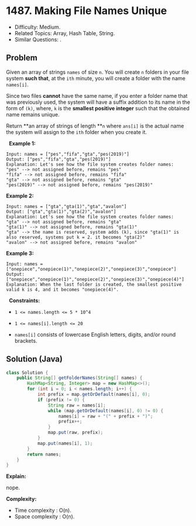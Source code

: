 # 1487. Making File Names Unique

- Difficulty: Medium.
- Related Topics: Array, Hash Table, String.
- Similar Questions: .

## Problem

Given an array of strings ```names``` of size ```n```. You will create ```n``` folders in your file system **such that**, at the ```ith``` minute, you will create a folder with the name ```names[i]```.

Since two files **cannot** have the same name, if you enter a folder name that was previously used, the system will have a suffix addition to its name in the form of ```(k)```, where, ```k``` is the **smallest positive integer** such that the obtained name remains unique.

Return **an array of strings of length **```n``` where ```ans[i]``` is the actual name the system will assign to the ```ith``` folder when you create it.

 
**Example 1:**

```
Input: names = ["pes","fifa","gta","pes(2019)"]
Output: ["pes","fifa","gta","pes(2019)"]
Explanation: Let's see how the file system creates folder names:
"pes" --> not assigned before, remains "pes"
"fifa" --> not assigned before, remains "fifa"
"gta" --> not assigned before, remains "gta"
"pes(2019)" --> not assigned before, remains "pes(2019)"
```

**Example 2:**

```
Input: names = ["gta","gta(1)","gta","avalon"]
Output: ["gta","gta(1)","gta(2)","avalon"]
Explanation: Let's see how the file system creates folder names:
"gta" --> not assigned before, remains "gta"
"gta(1)" --> not assigned before, remains "gta(1)"
"gta" --> the name is reserved, system adds (k), since "gta(1)" is also reserved, systems put k = 2. it becomes "gta(2)"
"avalon" --> not assigned before, remains "avalon"
```

**Example 3:**

```
Input: names = ["onepiece","onepiece(1)","onepiece(2)","onepiece(3)","onepiece"]
Output: ["onepiece","onepiece(1)","onepiece(2)","onepiece(3)","onepiece(4)"]
Explanation: When the last folder is created, the smallest positive valid k is 4, and it becomes "onepiece(4)".
```

 
**Constraints:**


	
- ```1 <= names.length <= 5 * 10^4```
	
- ```1 <= names[i].length <= 20```
	
- ```names[i]``` consists of lowercase English letters, digits, and/or round brackets.



## Solution (Java)

```java
class Solution {
    public String[] getFolderNames(String[] names) {
        HashMap<String, Integer> map = new HashMap<>();
        for (int i = 0; i < names.length; i++) {
            int prefix = map.getOrDefault(names[i], 0);
            if (prefix != 0) {
                String raw = names[i];
                while (map.getOrDefault(names[i], 0) != 0) {
                    names[i] = raw + "(" + prefix + ")";
                    prefix++;
                }
                map.put(raw, prefix);
            }
            map.put(names[i], 1);
        }
        return names;
    }
}
```

**Explain:**

nope.

**Complexity:**

* Time complexity : O(n).
* Space complexity : O(n).
